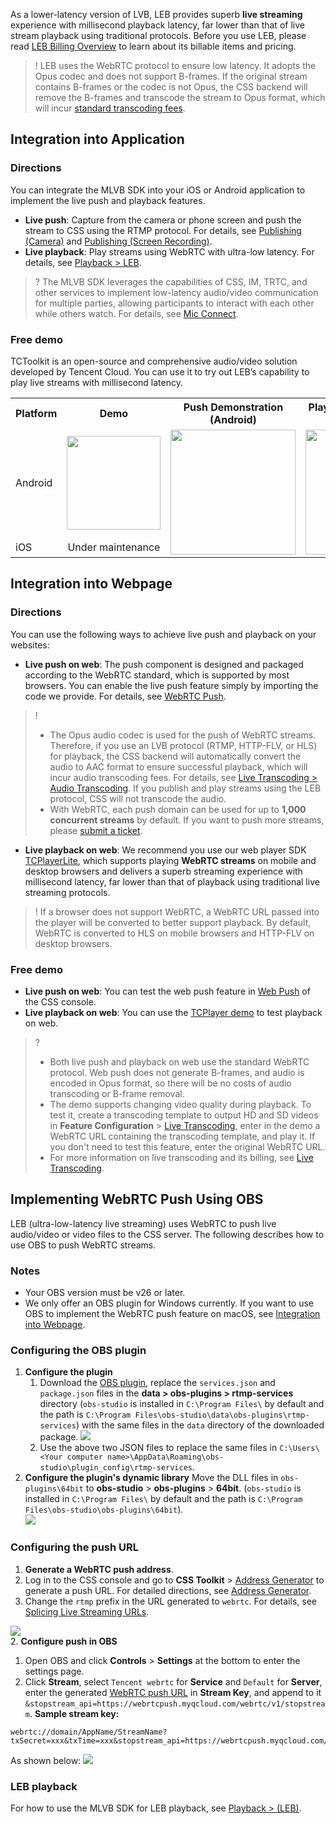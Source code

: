 As a lower-latency version of LVB, LEB provides superb **live streaming** experience with millisecond playback latency, far lower than that of live stream playback using traditional protocols.
Before you use LEB, please read [LEB Billing Overview](https://intl.cloud.tencent.com/document/product/267/39969) to learn about its billable items and pricing.

>! LEB uses the WebRTC protocol to ensure low latency. It adopts the Opus codec and does not support B-frames. If the original stream contains B-frames or the codec is not Opus, the CSS backend will remove the B-frames and transcode the stream to Opus format, which will incur [standard transcoding fees](https://intl.cloud.tencent.com/document/product/267/39604).

[](id:app)
## Integration into Application
### Directions
You can integrate the MLVB SDK into your iOS or Android application to implement the live push and playback features.

- **Live push**: Capture from the camera or phone screen and push the stream to CSS using the RTMP protocol. For details, see [Publishing (Camera)](https://www.tencentcloud.com/document/product/1071/38157) and [Publishing (Screen Recording)](https://www.tencentcloud.com/document/product/1071/41878).
- **Live playback**: Play streams using WebRTC with ultra-low latency. For details, see [Playback > LEB](https://www.tencentcloud.com/document/product/1071/41875).

>? The MLVB SDK leverages the capabilities of CSS, IM, TRTC, and other services to implement low-latency audio/video communication for multiple parties, allowing participants to interact with each other while others watch. For details, see [Mic Connect](https://www.tencentcloud.com/document/product/1071/42210).

### Free demo
TCToolkit is an open-source and comprehensive audio/video solution developed by Tencent Cloud. You can use it to try out LEB’s capability to play live streams with millisecond latency.
<table>
  <tr>
    <th><div align="center">Platform</div></th>
    <th><div align="center">Demo</div></th>
    <th><div align="center">Push Demonstration (Android)</div></th>
    <th><div align="center">Playback Demonstration (Android)</div></th>
  </tr>
  <tr>
    <td>Android</td>
    <td style="text-align:center"><img width="150" src="https://main.qcloudimg.com/raw/6790ddaf4ffe4afd0ceb96b309a16496.png"> </td>
    <td rowspan="2">
      <div align="center">
        <img  width="200" src="https://main.qcloudimg.com/raw/dca4b24bc363d25c9ea45e60859a2f6d.png"/>
      </div>
    </td>
    <td rowspan="2">
      <div align="center">
        <img  width="200"  src="https://main.qcloudimg.com/raw/6dd7c02dc2381d84225c2f2f286e7358.png"/>
      </div>
    </td>
  </tr>
  <tr>
      <td>iOS</td>
    <td style="text-align:center">Under maintenance</td>
  </tr>
</table>



[](id:web)
## Integration into Webpage
### Directions
You can use the following ways to achieve live push and playback on your websites:

- **Live push on web**: The push component is designed and packaged according to the WebRTC standard, which is supported by most browsers. You can enable the live push feature simply by importing the code we provide. For details, see [WebRTC Push](https://intl.cloud.tencent.com/document/product/267/41620).
>! 
>- The Opus audio codec is used for the push of WebRTC streams. Therefore, if you use an LVB protocol (RTMP, HTTP-FLV, or HLS) for playback, the CSS backend will automatically convert the audio to AAC format to ensure successful playback, which will incur audio transcoding fees. For details, see [Live Transcoding > Audio Transcoding](https://intl.cloud.tencent.com/document/product/267/39604). If you publish and play streams using the LEB protocol, CSS will not transcode the audio.
>- With WebRTC, each push domain can be used for up to **1,000 concurrent streams** by default. If you want to push more streams, please [submit a ticket](https://console.cloud.tencent.com/workorder/category).

- **Live playback on web**: We recommend you use our web player SDK [TCPlayerLite](https://www.tencentcloud.com/document/product/266/33977), which supports playing **WebRTC streams** on mobile and desktop browsers and delivers a superb streaming experience with millisecond latency, far lower than that of playback using traditional live streaming protocols.
>! If a browser does not support WebRTC, a WebRTC URL passed into the player will be converted to better support playback. By default, WebRTC is converted to HLS on mobile browsers and HTTP-FLV on desktop browsers.

### Free demo

- **Live push on web**: You can test the web push feature in [Web Push](https://console.cloud.tencent.com/live/tools/webpush) of the CSS console.
- **Live playback on web**: You can use the [TCPlayer demo](https://tcplayer.vcube.tencent.com/) to test playback on web.
>?
>- Both live push and playback on web use the standard WebRTC protocol. Web push does not generate B-frames, and audio is encoded in Opus format, so there will be no costs of audio transcoding or B-frame removal.
>- The demo supports changing video quality during playback. To test it, create a transcoding template to output HD and SD videos in **Feature Configuration** > [Live Transcoding](https://console.cloud.tencent.com/live/config/transcode), enter in the demo a WebRTC URL containing the transcoding template, and play it. If you don't need to test this feature, enter the original WebRTC URL.
>- For more information on live transcoding and its billing, see [Live Transcoding](https://intl.cloud.tencent.com/document/product/267/31071).


[](id:obs)
## Implementing WebRTC Push Using OBS
LEB (ultra-low-latency live streaming) uses WebRTC to push live audio/video or video files to the CSS server. The following describes how to use OBS to push WebRTC streams.

### Notes
- Your OBS version must be v26 or later.
- We only offer an OBS plugin for Windows currently. If you want to use OBS to implement the WebRTC push feature on macOS, see [Integration into Webpage](https://intl.cloud.tencent.com/document/product/267/42131).

[](id:set)
### Configuring the OBS plugin
1. **Configure the plugin**
	1. Download the [OBS plugin](https://mediacloud-76607.gzc.vod.tencent-cloud.com/TOBSWebRTC/Release/tencent_webrtc_plugin_20220509.zip), replace the `services.json` and `package.json` files in the **data > obs-plugins > rtmp-services** directory (`obs-studio` is installed in `C:\Program Files\` by default and the path is `C:\Program Files\obs-studio\data\obs-plugins\rtmp-services`) with the same files in the `data` directory of the downloaded package.
![](https://main.qcloudimg.com/raw/967335d17284d931e3a01505d45b884a.png)  
	2. Use the above two JSON files to replace the same files in `C:\Users\<Your computer name>\AppData\Roaming\obs-studio\plugin_config\rtmp-services`.
2. **Configure the plugin's dynamic library**
Move the DLL files in `obs-plugins\64bit` to **obs-studio** > **obs-plugins** > **64bit**. (`obs-studio` is installed in `C:\Program Files\` by default and the path is `C:\Program Files\obs-studio\obs-plugins\64bit`).<br>
![](https://main.qcloudimg.com/raw/ca9cc7d84071526009624978dc38e2c8.png)   

[](id:push)
### Configuring the push URL
[](id:push)
1. **Generate a WebRTC push address**.
  1. Log in to the CSS console and go to **CSS Toolkit** > [Address Generator](https://console.cloud.tencent.com/live/addrgenerator/addrgenerator) to generate a push URL. For detailed directions, see [Address Generator](https://intl.cloud.tencent.com/document/product/267/31084).
  2. Change the `rtmp` prefix in the URL generated to `webrtc`. For details, see [Splicing Live Streaming URLs](https://intl.cloud.tencent.com/document/product/267/38393).

  ![](https://qcloudimg.tencent-cloud.cn/raw/e4e8118922b8f4be309e33f740152006.png)    
2. **Configure push in OBS**[](id:set_obs)
  1. Open OBS and click **Controls** > **Settings** at the bottom to enter the settings page.
  2. Click **Stream**, select `Tencent webrtc` for **Service** and `Default` for **Server**, enter the generated [WebRTC push URL](#push) in **Stream Key**, and append to it `&stopstream_api=https://webrtcpush.myqcloud.com/webrtc/v1/stopstream`.
**Sample stream key:**
```
webrtc://domain/AppName/StreamName?txSecret=xxx&txTime=xxx&stopstream_api=https://webrtcpush.myqcloud.com/webrtc/v1/stopstream 
```
As shown below:
![](https://qcloudimg.tencent-cloud.cn/raw/8035e95d3f62e62dcb3c33db2e5560d6.png)     

[](id:play)
### LEB playback
For how to use the MLVB SDK for LEB playback, see [Playback > (LEB)](www.tencentcloud.com/document/product/1071/41875).
